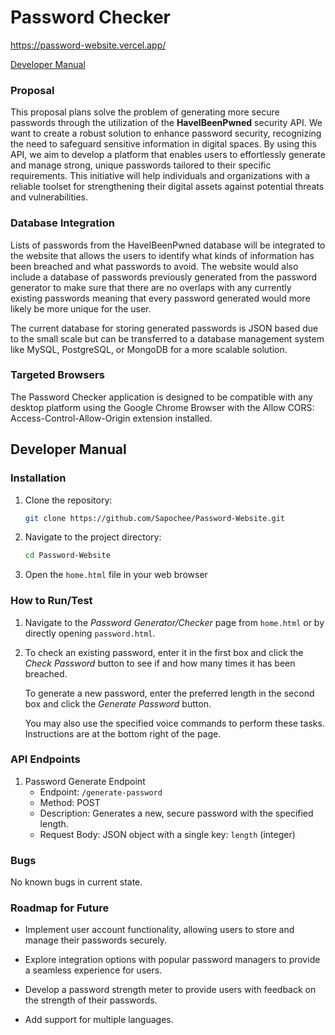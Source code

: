 # Password Checker
https://password-website.vercel.app/

[Developer Manual](#developer-manual)

### Proposal
This proposal plans solve the problem of generating more secure passwords through the utilization of the __HaveIBeenPwned__ security API. We want to create a robust solution
to enhance password security, recognizing the need to safeguard sensitive information in digital spaces. By using this API, we aim to develop a platform that enables users to effortlessly
generate and manage strong, unique passwords tailored to their specific requirements. This initiative will help individuals and organizations with a reliable toolset for strengthening their
digital assets against potential threats and vulnerabilities.

### Database Integration
Lists of passwords from the HaveIBeenPwned database will be integrated to the website that allows the users to
identify what kinds of information has been breached and what passwords to avoid. The website would also include a database of passwords previously generated from the password generator to make
sure that there are no overlaps with any currently existing passwords meaning that every
password generated would more likely be more unique for the user.

The current database for storing generated passwords is JSON based due to the small scale but can be transferred to a database management system like MySQL, PostgreSQL, or MongoDB for a more scalable solution.

### Targeted Browsers
The Password Checker application is designed to be compatible with any desktop platform using the Google Chrome Browser with the Allow CORS: Access-Control-Allow-Origin extension installed.

## Developer Manual

### Installation
1. Clone the repository:
    ```bash
    git clone https://github.com/Sapochee/Password-Website.git
    ```
2. Navigate to the project directory:
    ```bash
    cd Password-Website
    ```
3. Open the `home.html` file in your web browser

### How to Run/Test
1. Navigate to the *Password Generator/Checker* page from `home.html` or by directly opening `password.html`.

2. To check an existing password, enter it in the first box and click the *Check Password* button to see if and how many times it has been breached.

   To generate a new password, enter the preferred length in the second box and click the *Generate Password* button.

   You may also use the specified voice commands to perform these tasks. Instructions are at the bottom right of the page.

### API Endpoints
1. Password Generate Endpoint
    - Endpoint: `/generate-password`
    - Method: POST
    - Description: Generates a new, secure password with the specified length.
    - Request Body: JSON object with a single key: `length` (integer)

### Bugs
No known bugs in current state.

### Roadmap for Future
- Implement user account functionality, allowing users to store and manage their passwords securely.

- Explore integration options with popular password managers to provide a seamless experience for users.

- Develop a password strength meter to provide users with feedback on the strength of their passwords.

- Add support for multiple languages.

